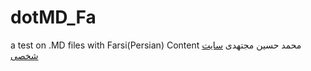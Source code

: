 dotMD_Fa
========

a test on .MD files with Farsi(Persian) Content
محمد حسین مجتهدی
[سایت شخصی](http://mhm5000.ir)
